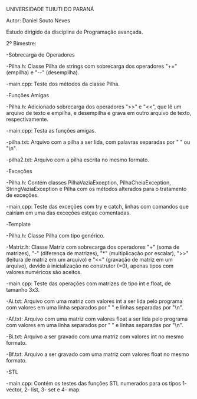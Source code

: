 UNIVERSIDADE TUIUTI DO PARANÁ

Autor: Daniel Souto Neves



Estudo dirigido da disciplina de Programação avançada.

2º Bimestre:

-Sobrecarga de Operadores

  -Pilha.h: Classe Pilha de strings com sobrecarga dos operadores "+=" (empilha) e "--" (desempilha).
  
  -main.cpp: Teste dos métodos da classe Pilha.
  
-Funções Amigas

 -Pilha.h: Adicionado sobrecarga dos operadores ">>" e "<<", que lê um arquivo de texto e empilha, e desempilha e grava em outro    arquivo de texto, respectivamente.
 
  -main.cpp: Testa as funções amigas.
  
  -pilha.txt: Arquivo com a pilha a ser lida, com palavras separadas por " " ou "\n".
  
  -pilha2.txt: Arquivo com a pilha escrita no mesmo formato.
   
-Exceções

  -Pilha.h: Contém classes PilhaVaziaException, PilhaCheiaException, StringVaziaException e Pilha com os métodos alterados para o tratamento de exceções.
  
   -main.cpp: Teste das exceções com try e catch, linhas com comandos que cairíam em uma das exceções estçao comentadas.
     
-Template

  -Pilha.h: Classe Pilha com tipo genérico.
  
  -Matriz.h: Classe Matriz com sobrecarga dos operadores "+" (soma de matrizes), "-" (diferença de matrizes), "*" (multiplicação por escalar), ">>" (leitura de matriz em um arquivo) e "<<" (gravação de matriz em um arquivo), devido à inicialização no construtor (=0), apenas tipos com valores numéricos são aceitos.
  
  -main.cpp: Teste das operações com matrizes de tipo int e float, de tamanho 3x3.
  
  -Ai.txt: Arquivo com uma matriz com valores int a ser lida pelo programa com valores em uma linha separados por " " e linhas separadas por "\n".
  
  -Af.txt: Arquivo com uma matriz com valores float a ser lida pelo programa com valores em uma linha separados por " " e linhas separadas por "\n".
  
  -Bi.txt: Arquivo a ser gravado com uma matriz com valores int no mesmo formato.
  
  -Bf.txt: Arquivo a ser gravado com uma matriz com valores float no mesmo formato.
  
-STL

  -main.cpp: Contém os testes das funções STL numerados para os tipos 1- vector, 2- list, 3- set e 4- map.

